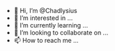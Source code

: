 - 👋 Hi, I’m @Chadlysius
- 👀 I’m interested in ...
- 🌱 I’m currently learning ...
- 💞️ I’m looking to collaborate on ...
- 📫 How to reach me ...

<!---
Chadlysius/Chadlysius is a ✨ special ✨ repository because its `README.md` (this file) appears on your GitHub profile.
You can click the Preview link to take a look at your changes.
--->
